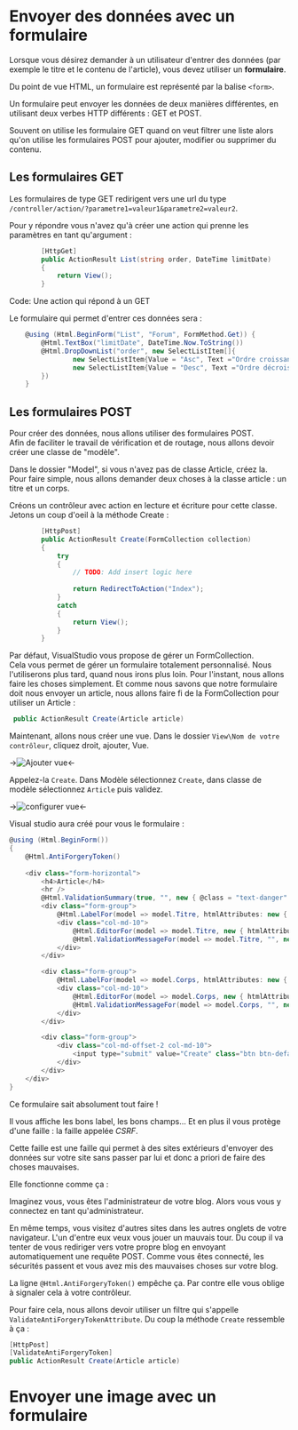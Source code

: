 # Envoyer des données avec un formulaire

Lorsque vous désirez demander à un utilisateur d'entrer des données (par exemple le titre et le contenu de l'article), vous devez utiliser un **formulaire**.

Du point de vue HTML, un formulaire est représenté par la balise `<form>`.  

Un formulaire peut envoyer les données de deux manières différentes, en utilisant deux verbes HTTP différents : GET et POST.

Souvent on utilise les formulaire GET quand on veut filtrer une liste alors qu'on utilise les formulaires POST pour ajouter, modifier ou supprimer du contenu.

## Les formulaires GET

Les formulaires de type GET redirigent vers une url du type `/controller/action/?parametre1=valeur1&parametre2=valeur2`. 

Pour y répondre vous n'avez qu'à créer une action qui prenne les paramètres en tant qu'argument : 
```csharp
        [HttpGet]
        public ActionResult List(string order, DateTime limitDate)
        {
            return View();
        }
```
Code: Une action qui répond à un GET

Le formulaire qui permet d'entrer ces données sera :

```csharp
    @using (Html.BeginForm("List", "Forum", FormMethod.Get)) { 
        @Html.TextBox("limitDate", DateTime.Now.ToString())
        @Html.DropDownList("order", new SelectListItem[]{ 
                new SelectListItem{Value = "Asc", Text ="Ordre croissant"},
                new SelectListItem{Value = "Desc", Text ="Ordre décroissant"}
        })
    }
```

## Les formulaires POST

Pour créer des données, nous allons utiliser des formulaires POST.  
Afin de faciliter le travail de vérification et de routage, nous allons devoir créer une classe de "modèle".

Dans le dossier "Model", si vous n'avez pas de classe Article, créez la.  
Pour faire simple, nous allons demander deux choses à la classe article : un titre et un corps.  

Créons un contrôleur avec action en lecture et écriture pour cette  classe. Jetons un coup d'oeil à la méthode Create : 

```csharp
        [HttpPost]
        public ActionResult Create(FormCollection collection)
        {
            try
            {
                // TODO: Add insert logic here
                
                return RedirectToAction("Index");
            }
            catch
            {
                return View();
            }
        }
```
Par défaut, VisualStudio vous propose de gérer un FormCollection.  
Cela vous permet de gérer un formulaire totalement personnalisé. Nous l'utiliserons plus tard, quand nous irons plus loin. Pour l'instant, nous allons faire les choses simplement. Et comme nous savons que notre formulaire doit nous envoyer un article, nous allons faire fi de la FormCollection pour utiliser un Article :

```csharp
 public ActionResult Create(Article article)
```

Maintenant, allons nous créer une vue. Dans le dossier `View\Nom de votre contrôleur`, cliquez droit, ajouter, Vue.

->![Ajouter vue](/media/galleries/304/fc5a1a01-34ca-45b3-b090-6ff938d725e0.png.960x960_q85.jpg)<-
  
Appelez-la `Create`. Dans Modèle sélectionnez `Create`, dans classe de modèle sélectionnez `Article` puis validez.

->![configurer vue](/media/galleries/304/fb387003-5d68-4b2a-8ceb-ea2512134e57.png.960x960_q85.png)<-

Visual studio aura créé pour vous le formulaire :

```csharp
@using (Html.BeginForm()) 
{
    @Html.AntiForgeryToken()
    
    <div class="form-horizontal">
        <h4>Article</h4>
        <hr />
        @Html.ValidationSummary(true, "", new { @class = "text-danger" })
        <div class="form-group">
            @Html.LabelFor(model => model.Titre, htmlAttributes: new { @class = "control-label col-md-2" })
            <div class="col-md-10">
                @Html.EditorFor(model => model.Titre, new { htmlAttributes = new { @class = "form-control" } })
                @Html.ValidationMessageFor(model => model.Titre, "", new { @class = "text-danger" })
            </div>
        </div>

        <div class="form-group">
            @Html.LabelFor(model => model.Corps, htmlAttributes: new { @class = "control-label col-md-2" })
            <div class="col-md-10">
                @Html.EditorFor(model => model.Corps, new { htmlAttributes = new { @class = "form-control" } })
                @Html.ValidationMessageFor(model => model.Corps, "", new { @class = "text-danger" })
            </div>
        </div>

        <div class="form-group">
            <div class="col-md-offset-2 col-md-10">
                <input type="submit" value="Create" class="btn btn-default" />
            </div>
        </div>
    </div>
}
```

Ce formulaire sait absolument tout faire ! 

Il vous affiche les bons label, les bons champs... Et en plus il vous protège d'une faille : la faille appelée *CSRF*.

Cette faille est une faille qui permet à des sites extérieurs d'envoyer des données sur votre site sans passer par lui et donc a priori de faire des choses mauvaises.

Elle fonctionne comme ça :

Imaginez vous, vous êtes l'administrateur de votre blog. Alors vous vous y connectez en tant qu'administrateur.

En même temps, vous visitez d'autres sites dans les autres onglets de votre navigateur. L'un d'entre eux veux vous jouer un mauvais tour. Du coup il va tenter de vous rediriger vers votre propre blog en envoyant automatiquement une requête POST. Comme vous êtes connecté, les sécurités passent et vous avez mis des mauvaises choses sur votre blog.

La ligne `@Html.AntiForgeryToken()` empêche ça. Par contre elle vous oblige à signaler cela à votre contrôleur.

Pour faire cela, nous allons devoir utiliser un filtre qui s'appelle `ValidateAntiForgeryTokenAttribute`. Du coup la méthode `Create` ressemble à ça :

```csharp
[HttpPost]
[ValidateAntiForgeryToken]
public ActionResult Create(Article article)
```



# Envoyer une image avec un formulaire